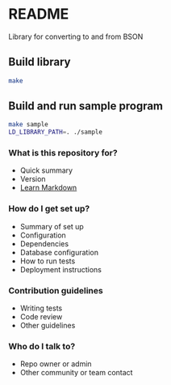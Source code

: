 # README #
Library for converting to and from BSON

## Build library ##
```bash
make
```

## Build and run sample program ##
```bash
make sample
LD_LIBRARY_PATH=. ./sample
```

### What is this repository for? ###

* Quick summary
* Version
* [Learn Markdown](https://bitbucket.org/tutorials/markdowndemo)

### How do I get set up? ###

* Summary of set up
* Configuration
* Dependencies
* Database configuration
* How to run tests
* Deployment instructions

### Contribution guidelines ###

* Writing tests
* Code review
* Other guidelines

### Who do I talk to? ###

* Repo owner or admin
* Other community or team contact